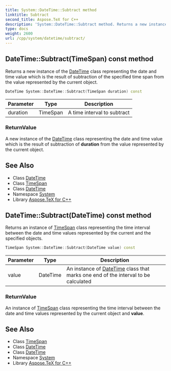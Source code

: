 ```yaml
---
title: System::DateTime::Subtract method
linktitle: Subtract
second_title: Aspose.TeX for C++
description: 'System::DateTime::Subtract method. Returns a new instance of the DateTime class representing the date and time value which is the result of subtraction of the specified time span from the value represented by the current object in C++.'
type: docs
weight: 2600
url: /cpp/system/datetime/subtract/
---
```

## DateTime::Subtract(TimeSpan) const method


Returns a new instance of the [DateTime](../) class representing the date and time value which is the result of subtraction of the specified time span from the value represented by the current object.

```cpp
DateTime System::DateTime::Subtract(TimeSpan duration) const
```


| Parameter | Type | Description |
| --- | --- | --- |
| duration | TimeSpan | A time interval to subtract |

### ReturnValue

A new instance of the [DateTime](../) class representing the date and time value which is the result of subtraction of **duration** from the value represented by the current object.

## See Also

* Class [DateTime](../)
* Class [TimeSpan](../../timespan/)
* Class [DateTime](../)
* Namespace [System](../../)
* Library [Aspose.TeX for C++](../../../)
## DateTime::Subtract(DateTime) const method


Returns an instance of [TimeSpan](../../timespan/) class representing the time interval between the date and time values represented by the current and the specified objects.

```cpp
TimeSpan System::DateTime::Subtract(DateTime value) const
```


| Parameter | Type | Description |
| --- | --- | --- |
| value | DateTime | An instance of [DateTime](../) class that marks one end of the interval to be calculated |

### ReturnValue

An instance of [TimeSpan](../../timespan/) class representing the time interval between the date and time values represented by the current object and **value**.

## See Also

* Class [TimeSpan](../../timespan/)
* Class [DateTime](../)
* Class [DateTime](../)
* Namespace [System](../../)
* Library [Aspose.TeX for C++](../../../)

